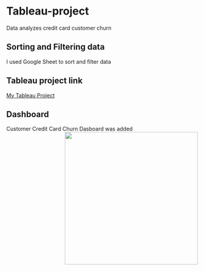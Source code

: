 # Tableau-project
Data analyzes credit card customer churn 

## Sorting and Filtering data
I used Google Sheet to sort and filter data

## Tableau project link
<a href="https://github.com/arzurahimli/Tableau-project">My Tableau Project</a>

## Dashboard
Customer Credit Card Churn Dasboard was added
<img src ='https://github.com/arzurahimli/Tableau-project/blob/main/Credit%20Card%20Churn%20Analysis.PNG' width="350" height="auto" align="right"/>
